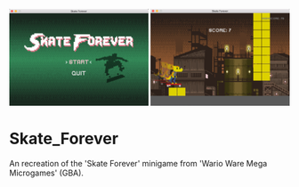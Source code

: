 ![Screenshot](https://github.com/LouiseBC/Skate_Forever/blob/master/sceenshot.png)

# Skate_Forever
An recreation of the 'Skate Forever' minigame from 'Wario Ware Mega Microgames' (GBA).
